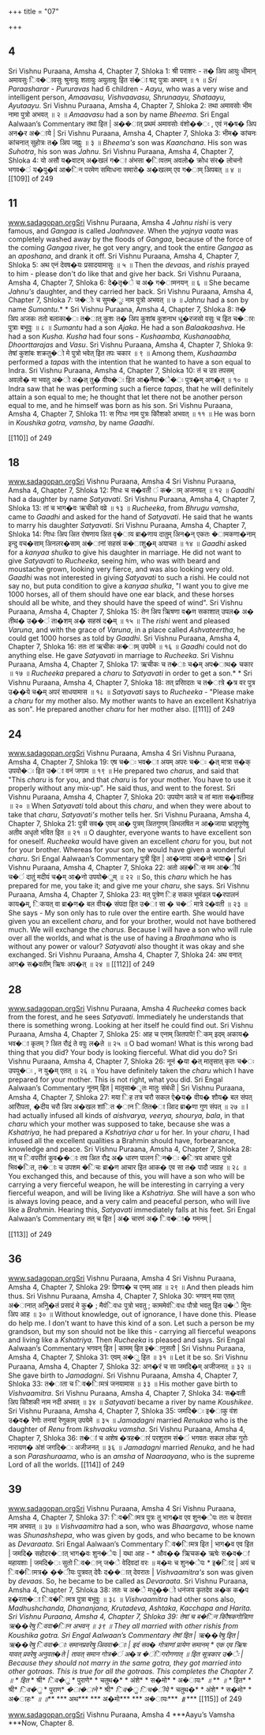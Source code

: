 +++
title = "07"

+++


## 4
Sri Vishnu Puraana, Amsha 4, Chapter 7, Shloka 1: श्री पराशरः - त� अिप आयुः धीमान् अमावसुः िव�ावसुः श्रुनायुः शतायुः अयुतायुः इित सं�ा षट् पुत्राः अभवन् ॥ १ ॥ *Sri Paraasharar* - *Pururavas* had 6 children - *Aayu*, who was a very wise and intelligent person, *Amaavasu, Vishvaavasu, Shrunaayu, Shataayu, Ayutaayu*. Sri Vishnu Puraana, Amsha 4, Chapter 7, Shloka 2: तथा अमावसोः भीम नामा पुत्रो अभवत् ॥ २ ॥ *Amaavasu* had a son by name *Bheema*. Sri Engal Aalwaan’s Commentary तथा इित | अ��ात् प्रथमं अमावसोः वंशो��ः , एवं न�ष� अिप अन�र अ�ाये | Sri Vishnu Puraana, Amsha 4, Chapter 7, Shloka 3: भीम� कांचनः कांचनात् सुहोत्रः त� अिप जह्नुः ॥ ३ ॥ *Bheema's* son was *Kaanchana*. His son was *Suhotra*, his son was *Jahnu*. Sri Vishnu Puraana, Amsha 4, Chapter 7, Shloka 4:  यो असौ य�वाटम् अ�खलं ग�ा अंभसा �ािवतम् अवलो� क्रोध संर� लोचनो भगव�ं य�पु�षं आ�िन परमेण समािधना समारो� अ�खलम् एव ग�ाम् अिपबत् ॥ ४ ॥  [[109]] of 249 





## 11
www.sadagopan.orgSri Vishnu Puraana, Amsha 4 *Jahnu rishi* is very famous, and *Gangaa* is called *Jaahnavee*. When the *yajnya vaata* was completely washed away by the floods of *Gangaa*, because of the force of the coming *Gangaa* river, he got very angry, and took the entire *Gangaa* as an *aposhana*, and drank it off. Sri Vishnu Puraana, Amsha 4, Chapter 7, Shloka 5: अथ एनं देवष�यः प्रसादयामासुः ॥ ५ ॥ Then the *devaas*, and *rishis* prayed to him - please don't do like that and give her back. Sri Vishnu Puraana, Amsha 4, Chapter 7, Shloka 6: दे�तृ�े च अ� ग�ामनयन् ॥ ६ ॥ She became *Jahnu's* daughter, and they carried her back. Sri Vishnu Puraana, Amsha 4, Chapter 7, Shloka 7: ज�ोः च सुम�ुः नाम पुत्रो अभवत् ॥ ७ ॥ *Jahnu* had a son by name *Sumantu*.* * Sri Vishnu Puraana, Amsha 4, Chapter 7, Shloka 8: त� अिप अजकः ततो बलाका�ः त�ात् कुशः त� अिप कुशांब कुशनाभ धू�रजसो वसुः च इित च�ारः पुत्राः बभूवुः ॥ ८ ॥ *Sumantu* had a son *Ajaka*. He had a son *Balaakaashva*. He had a son *Kusha. Kusha* had four sons - *Kushaamba, Kushanaabha, Dhoorttarajas* and *Vasu*. Sri Vishnu Puraana, Amsha 4, Chapter 7, Shloka 9: तेषां कुशांबः शक्रतु�ो मे पुत्रो भवेत् इित तपः चकार ॥ ९ ॥ Among them, *Kushaamba* performed a *tapas* with the intention that he wanted to have a son equal to Indra. Sri Vishnu Puraana, Amsha 4, Chapter 7, Shloka 10: तं च उग्र तपसम् अवलो� मा भवतु अ�ो अ�त् तु� वीय�ः इित आ�नैवा�े�ः पुत्र�म् अग�त् ॥ १० ॥ Indra saw that he was performing such a fierce *tapas*, that he will definitely attain a son equal to me; he thought that let there not be another person equal to me, and he himself was born as his son. Sri Vishnu Puraana, Amsha 4, Chapter 7, Shloka 11:  स गािधः नाम पुत्रः कौिशको अभवत् ॥ ११ ॥ He was born in *Koushika gotra, vamsha*, by name *Gaadhi*. 



 [[110]] of 249 





## 18
www.sadagopan.orgSri Vishnu Puraana, Amsha 4 Sri Vishnu Puraana, Amsha 4, Chapter 7, Shloka 12: गािधः च स�वती ं क�ाम् अजनयत् ॥ १२ ॥ *Gaadhi* had a daughter by name *Satyavati*. Sri Vishnu Puraana, Amsha 4, Chapter 7, Shloka 13: तां च भाग�वः ऋचीको वव्रे ॥ १३ ॥ *Rucheeka*, from *Bhrugu vamsha*, came to *Gaadhi* and asked for the hand of *Satyavati*. He said that he wants to marry his daughter *Satyavati*. Sri Vishnu Puraana, Amsha 4, Chapter 7, Shloka 14: गािधः अिप अित रोषणाय अित वृ�ाय ब्रा�णाय दातुम् अिन�न् एकतः �ामकणा�नाम् इन्दु वच�साम् अिनलर�साम् अ�ानां सहस्रं क�ाशु�म् अयाचत ॥ १४ ॥ *Gaadhi* asked for a *kanyaa shulka* to give his daughter in marriage. He did not want to give *Satyavati* to *Rucheeka*, seeing him, who was with beard and moustache grown, looking very fierce, and was also looking very old. *Gaadhi* was not interested in giving *Satyavati* to such a rishi. He could not say no, but puta condition to give a *kanyaa shulka*, "I want you to give me 1000 horses, all of them should have one ear black, and these horses should all be white, and they should have the speed of wind". Sri Vishnu Puraana, Amsha 4, Chapter 7, Shloka 15: तेन अिप ऋिषणा व�ण सकाशात् उपल� अ� तीथ� उ��ं ता�शम् अ� सहस्रं द�म् ॥ १५ ॥ The *rishi* went and pleased *Varuna*, and with the grace of *Varuna*, in a place called *Ashvateertha*, he could get 1000 horses as told by *Gaadhi*. Sri Vishnu Puraana, Amsha 4, Chapter 7, Shloka 16: ततः तां ऋचीकः क�ाम् उपयेमे ॥ १६ ॥ *Gaadhi* could not do anything else. He gave *Satyavati* in marriage to *Rucheeka*. Sri Vishnu Puraana, Amsha 4, Chapter 7, Shloka 17: ऋचीकः च त�ाः च�म् अप�ाथ� चकार ॥ १७ ॥ *Rucheeka* prepared a *charu* to *Satyavati* in order to get a son.* * Sri Vishnu Puraana, Amsha 4, Chapter 7, Shloka 18:  तत् प्रसािदतः च त�ात्रे �त्र वर पुत्र उ��ये च�म् अपरं साधयामास ॥ १८ ॥ *Satyavati* says to *Rucheeka* - "Please make a *charu* for my mother also. My mother wants to have an excellent Kshatriya as son". He prepared another *charu* for her mother also.  [[111]] of 249 





## 24
www.sadagopan.orgSri Vishnu Puraana, Amsha 4 Sri Vishnu Puraana, Amsha 4, Chapter 7, Shloka 19: एष च�ः भव�ा अयम् अपरः च�ः �त् मात्रा स�क् उपयो�ः इित उ�ा वनं जगाम ॥ १९ ॥ He prepared two *charus*, and said that "This *charu* is for you, and that *charu* is for your mother. You have to use it properly without any mix-up". He said thus, and went to the forest. Sri Vishnu Puraana, Amsha 4, Chapter 7, Shloka 20: उपयोग काले च तां माता स�वतीमाह ॥ २० ॥ When *Satyavati* told about this *charu*, and when they were about to take that *charu*, *Satyavati's* mother tells her. Sri Vishnu Puraana, Amsha 4, Chapter 7, Shloka 21: पुत्री सव� एवम् आ� पुत्रम् अितगुणम् अिभलषित न आ�जाया भ्रातृगुणेषु अतीव अधृतो भवित इित ॥ २१ ॥ O daughter, everyone wants to have excellent son for oneself. *Rucheeka* would have given an excellent *charu* for you, but not for your brother. Whereas for your son, he would have given a wonderful *charu*. Sri Engal Aalwaan’s Commentary पुत्री इित | आ�जाया आ�नो भाया� | Sri Vishnu Puraana, Amsha 4, Chapter 7, Shloka 22: अतो अह�िस मम आ�ीयं च�ं दातुं मदीयं च�म् आ�नो उपयो�ुम् ॥ २२ ॥ So, this *charu* which he has prepared for me, you take it; and give me your *charu*, she says. Sri Vishnu Puraana, Amsha 4, Chapter 7, Shloka 23: मत् पुत्रेण िह सकल भूमंडल प�रपालनं काय�म्, िकयत् वा ब्रा�ण� बल वीय� संपदा इित उ�ा सा � च�ं मात्रे द�वती ॥ २३ ॥ She says - My son only has to rule over the entire earth. She would have given you an excellent *charu*, and for your brother, would not have bothered much. We will exchange the *charus*. Because I will have a son who will rule over all the worlds, and what is the use of having a *Braahmana* who is without any power or valour? *Satyavati* also thought it was okay and she exchanged. Sri Vishnu Puraana, Amsha 4, Chapter 7, Shloka 24:  अथ वनात् आग� स�वतीम् ऋिषः अप�त् ॥ २४ ॥  [[112]] of 249 





## 28
www.sadagopan.orgSri Vishnu Puraana, Amsha 4 *Rucheeka* comes back from the forest, and he sees *Satyavati*. Immediately he understands that there is something wrong. Looking at her itself he could find out. Sri Vishnu Puraana, Amsha 4, Chapter 7, Shloka 25: आह च एनाम् अितपापे\! िकम् इदम् अकाय� भव�ा कृतम् ? अित रौद्रं ते वपुः ल�ते ॥ २५ ॥ O bad woman\! What is this wrong bad thing that you did? Your body is looking fierceful. What did you do? Sri Vishnu Puraana, Amsha 4, Chapter 7, Shloka 26: नूनं �या �त् मातृसात् कृतः च�ः उपयु�ः , न यु�म् एतत् ॥ २६ ॥ You have definitely taken the *charu* which I have prepared for your mother. This is not right, what you did. Sri Engal Aalwaan’s Commentary नूनम् इित | मातृसा�ृतः मातुः संबंधी | Sri Vishnu Puraana, Amsha 4, Chapter 7, Shloka 27: मया िह तत्र चरौ सकल ऐ�य� वीय� शौय� बल संपत् आरोिपता, �दीय चरौ अिप अ�खल शांित �ान ितित�ा आिद ब्रा�णा गुण संपत् ॥ २७ ॥ I had actually infused all kinds of *aishvarya, veerya, shourya, bala*, in that *charu* which your mother was supposed to take, because she was a *Kshatriya*, he had prepared a *Kshatriya char* u for her. In your *charu*, I had infused all the excellent qualities a Brahmin should have, forbearance, knowledge and peace. Sri Vishnu Puraana, Amsha 4, Chapter 7, Shloka 28:  तत् च िवपरीतं कुव��ाः तव अित रौद्र अ� धारण पालन िन�ः �ित्रय आचारः पुत्रो भिव�ित, त�ाः च उपशम �िचः ब्रा�ण आचार इित आक� एव सा त� पादौ जग्राह ॥ २८ ॥ You exchanged this, and because of this, you will have a son who will be carrying a very fierceful weapon, he will be interesting in carrying a very fierceful weapon, and will be living like a *Kshatriya*. She will have a son who is always loving peace, and a very calm and peaceful person, who will live like a *Brahmin*. Hearing this, *Satyavati* immediately falls at his feet. Sri Engal Aalwaan’s Commentary तत् च इित | अ� चारणं अ� िव�ा� गमनम् | 



 [[113]] of 249 





## 36
www.sadagopan.orgSri Vishnu Puraana, Amsha 4 Sri Vishnu Puraana, Amsha 4, Chapter 7, Shloka 29: प्रिणप� च एनम् आह ॥ २९ ॥ And then pleads him thus. Sri Vishnu Puraana, Amsha 4, Chapter 7, Shloka 30: भगवन् मया एतत् अ�ानात् अनुि�तं प्रसादं मे कु� ; मैवंिवधः पुत्रो भवतु ; काममेवंिवधः पौत्रो भवतु इित उ�े मुिनः अिप आह ॥ ३० ॥ Without knowledge, out of ignorance, I have done this. Please do help me. I don't want to have this kind of a son. Let such a person be my grandson, but my son should not be like this - carrying all fierceful weapons and living like a *Kshatriya*. Then *Rucheeka* is pleased and says. Sri Engal Aalwaan’s Commentary भगवन् इित | कामम् इित इ�ानुसतौ | Sri Vishnu Puraana, Amsha 4, Chapter 7, Shloka 31: एवम् अ�ु इित ॥ ३१ ॥ Let it be so. Sri Vishnu Puraana, Amsha 4, Chapter 7, Shloka 32: अन�रं च सा जमदि�म् अजीजनत् ॥ ३२ ॥ She gave birth to *Jamadagni*. Sri Vishnu Puraana, Amsha 4, Chapter 7, Shloka 33: त�ाता च िव�ािमत्रं जनयामास ॥ ३३ ॥ His mother gave birth to *Vishvaamitra*. Sri Vishnu Puraana, Amsha 4, Chapter 7, Shloka 34: स�वती अिप कौिशकी नाम नदी अभवत् ॥ ३४ ॥ *Satyavati* became a river by name *Koushikee*. Sri Vishnu Puraana, Amsha 4, Chapter 7, Shloka 35: जमदि�ः इ�ाकु वंश उ�व� रेणोः तनयां रेणुकाम् उपयेमे ॥ ३५ ॥ *Jamadagni* married *Renukaa* who is the daughter of *Renu* from *Ikshvaaku* *vamsha*. Sri Vishnu Puraana, Amsha 4, Chapter 7, Shloka 36:  त�ां च अशेष �त्रह�ारं परशुराम सं�ं भगवतः सकल लोक गुरोः नारायण� अंशं जगदि�ः अजीजनत् ॥ ३६ ॥ *Jamadagni* married *Renuka*, and he had a son *Parashuraama*, who is an *amsha* of *Naaraayana*, who is the supreme Lord of all the worlds.  [[114]] of 249 





## 39
www.sadagopan.orgSri Vishnu Puraana, Amsha 4 Sri Vishnu Puraana, Amsha 4, Chapter 7, Shloka 37: िव�ािमत्र पुत्रः तु भाग�व एव शुन�ेपः ततः च देवरात नाम अभवत् ॥ ३७ ॥ *Vishvaamitra* had a son, who was *Bhaargava*, whose name was *Shunashshepa*, who was given by gods, and who became to be known as *Devaraata*. Sri Engal Aalwaan’s Commentary िव�ािमत्र इित | भाग�व एव इित | जमदि� सहोदर�ात् भाग�वः शुन�ेपः | यथा आह - \* औव�� ऋिचक� ऋषेः स�व�ां महायशाः | जमदि�ः सुतो िव�ान् ज�े वेदिवदां वरः ॥ म�मः च शुन�ेपः \* इ�ािद | अयं च िव�ािमत्र� ��ीयः पुत्रवत् देवैः द��ात् देवरातः | *Vishvaamitra's* son was given by *devaas*. So, he became to be called as *Devaraata*. Sri Vishnu Puraana, Amsha 4, Chapter 7, Shloka 38: ततः च अ�े मधु��ो धनंजय कृतदेव अ�क क�प ह�रता�ा िव�ािमत्र पुत्रा बभूवुः ॥ ३८ ॥ *Vishvaamitra* had other sons also, *Madhushchanda, Dhananjana, **Krutadeva, Ashtaka, Kacchapa* and *Harita*. Sri Vishnu Puraana, Amsha 4, Chapter 7, Shloka 39:  तेषां च ब�िन कौिषकगोत्रािण ऋ��रेषु िववा�ािन अभवन् ॥ ३९ ॥ They all married with other rishis from *Koushika gotra*. Sri Engal Aalwaan’s Commentary तेषां इित | ऋ��रेषु इित | ऋ��रेषु िववा�ाः समानप्रवरेषु अिववा�ाः | इदं सव� गोत्राणां प्रायेण समानम् \* एक एव ऋिषः यावत् प्रवरेषु अनुवत�ते | तावत् समान गोत्र�ं अ�त्र �ंिगरोगणात् ॥ इित सूत्रकार उ�ेः | Because they should not marry in the same *gotra*, they got married into other *gotraas*. This is true for all the *gotraas*. This completes the Chapter 7. ॥* * इित* * श्री* *िव�ु* * पुराणे* * चतुथ�* * अंशे* * स�मो* * अ�ायः* *॥* ** *॥* * इित* * श्री* *िव�ु* * पुराण* *�ा�ाने* * श्री* *िव�ु* *िच�ीये* * चतुथ�* * अंशे* * स�मो* * अ�ाहः* *॥* *॥*** *** अथ*** *** अ�मो*** *** अ�ायः*** ***॥*** *** [[115]] of 249 



www.sadagopan.orgSri Vishnu Puraana, Amsha 4 ***Aayu’s Vamsha ***Now, Chapter 8. 
